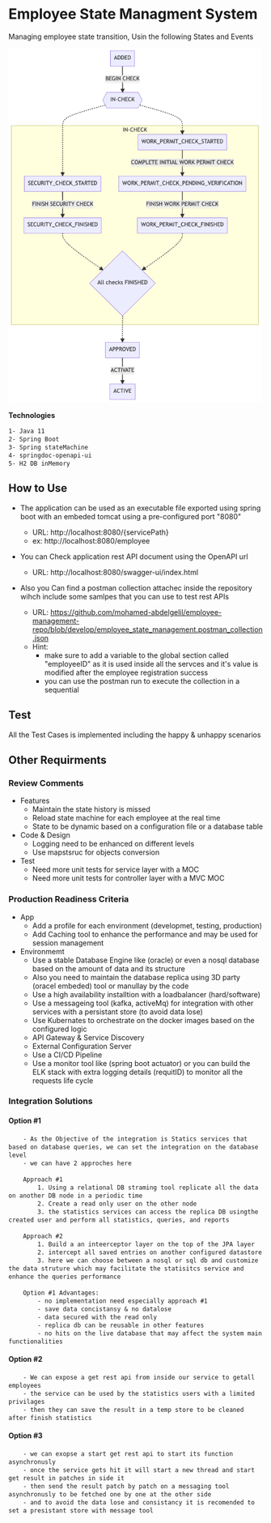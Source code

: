 # Employee State Managment System

Managing employee state transition, Usin the following States and Events

<img src="https://github.com/mohamed-abdelgelil/employee-management-repo/raw/main/requirments/state_transition_diagram.png" alt="state_transition_diagram" width="500" height="700">


**Technologies**


    1- Java 11
    2- Spring Boot
    3- Spring stateMachine
    4- springdoc-openapi-ui
    5- H2 DB inMemory
    
 
 ## **How to Use**
 
- The application can be used as an executable file exported using spring boot with an embeded tomcat using a pre-configured port "8080"
 
     - URL: http://localhost:8080/{servicePath}
     - ex: http://localhost:8080/employee
     
- You can Check application rest API document using the OpenAPI url
    - URL: http://localhost:8080/swagger-ui/index.html
    
- Also you Can find a postman collection attachec inside the repository wihch include some samlpes that you can use to test rest APIs
    - URL: https://github.com/mohamed-abdelgelil/employee-management-repo/blob/develop/employee_state_management.postman_collection.json
    - Hint:
        - make sure to add a variable to the global section called "employeeID" as it is used inside all the servces and it's value is modified after the employee registration success
        - you can use the postman run to execute the collection in a sequential
        
        
## **Test**

All the Test Cases is implemented including the happy & unhappy scenarios


## Other Requirments

### **Review Comments**
- Features
    - Maintain the state history is missed
    - Reload state machine for each employee at the real time
    - State to be dynamic based on a configuration file or a database table
- Code & Design
    - Logging need to be enhanced on different levels
    - Use mapstsruc for objects conversion
- Test
    - Need more unit tests for service layer with a MOC
    - Need more unit tests for controller layer with a MVC MOC


### **Production Readiness Criteria**
- App
    - Add a profile for each environment (developmet, testing, production)
    - Add Caching tool to enhance the performance and may be used for session management   
- Environmemt
    - Use a stable Database Engine like (oracle) or even a nosql database based on the amount of data and its structure
    - Also you need to maintain the database replica using 3D party (oracel embeded) tool or manullay by the code
    - Use a high availability installtion with a loadbalancer (hard/software)
    - Use a messageing tool (kafka, activeMq) for integration with other services with a persistant store (to avoid data lose)
    - Use Kubernates to orchestrate on the docker images based on the configured logic
    - API Gateway & Service Discovery
    - External Configuration Server
    - Use a CI/CD Pipeline
    - Use a monitor tool like (spring boot actuator) or you can build the ELK stack with extra logging details (requitID) to monitor all the requests life cycle


### **Integration Solutions**
   #### Option #1
        - As the Objective of the integration is Statics services that based on database queries, we can set the integration on the database level
        - we can have 2 approches here
        
        Approach #1
            1. Using a relational DB straming tool replicate all the data on another DB node in a periodic time
            2. Create a read only user on the other node
            3. the statistics services can access the replica DB usingthe created user and perform all statistics, queries, and reports
            
        Approach #2    
            1. Build a an inteerceptor layer on the top of the JPA layer
            2. intercept all saved entries on another configured datastore
            3. here we can choose between a nosql or sql db and customize the data struture which may facilitate the statisitcs service and enhance the queries performance
            
        Option #1 Advantages:
            - no implementation need especially approach #1 
            - save data concistansy & no datalose
            - data secured with the read only
            - replica db can be reusable in other features
            - no hits on the live database that may affect the system main functionalities
    
   #### Option #2
        - We can expose a get rest api from inside our service to getall employees
        - the service can be used by the statistics users with a limited privilages
        - then they can save the result in a temp store to be cleaned after finish statistics
    
   #### Option #3
        - we can exopse a start get rest api to start its function asynchronusly
        - once the service gets hit it will start a new thread and start get result in patches in side it
        - then send the result patch by patch on a messaging tool asynchronusly to be fetched one by one at the other side
        - and to avoid the data lose and consistancy it is recomended to set a presistant store with message tool
